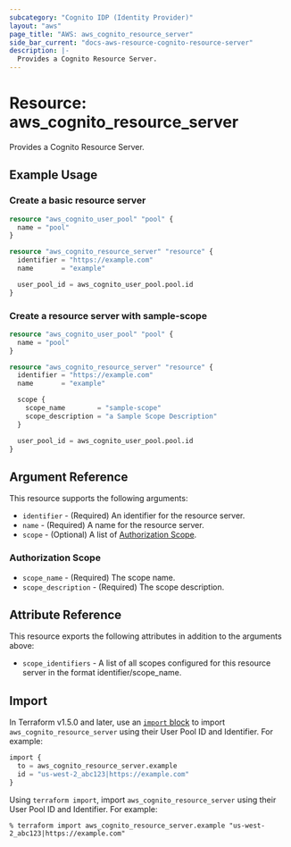 ```yaml
---
subcategory: "Cognito IDP (Identity Provider)"
layout: "aws"
page_title: "AWS: aws_cognito_resource_server"
side_bar_current: "docs-aws-resource-cognito-resource-server"
description: |-
  Provides a Cognito Resource Server.
---
```


# Resource: aws_cognito_resource_server

Provides a Cognito Resource Server.

## Example Usage

### Create a basic resource server

```terraform
resource "aws_cognito_user_pool" "pool" {
  name = "pool"
}

resource "aws_cognito_resource_server" "resource" {
  identifier = "https://example.com"
  name       = "example"

  user_pool_id = aws_cognito_user_pool.pool.id
}
```

### Create a resource server with sample-scope

```terraform
resource "aws_cognito_user_pool" "pool" {
  name = "pool"
}

resource "aws_cognito_resource_server" "resource" {
  identifier = "https://example.com"
  name       = "example"

  scope {
    scope_name        = "sample-scope"
    scope_description = "a Sample Scope Description"
  }

  user_pool_id = aws_cognito_user_pool.pool.id
}
```

## Argument Reference

This resource supports the following arguments:

* `identifier` - (Required) An identifier for the resource server.
* `name` - (Required) A name for the resource server.
* `scope` - (Optional) A list of [Authorization Scope](#authorization-scope).

### Authorization Scope

* `scope_name` - (Required) The scope name.
* `scope_description` - (Required) The scope description.

## Attribute Reference

This resource exports the following attributes in addition to the arguments above:

* `scope_identifiers` - A list of all scopes configured for this resource server in the format identifier/scope_name.

## Import

In Terraform v1.5.0 and later, use an [`import` block](https://developer.hashicorp.com/terraform/language/import) to import `aws_cognito_resource_server` using their User Pool ID and Identifier. For example:

```terraform
import {
  to = aws_cognito_resource_server.example
  id = "us-west-2_abc123|https://example.com"
}
```

Using `terraform import`, import `aws_cognito_resource_server` using their User Pool ID and Identifier. For example:

```console
% terraform import aws_cognito_resource_server.example "us-west-2_abc123|https://example.com"
```
